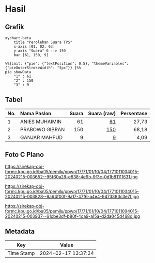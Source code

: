 # Hasil

## Grafik

```mermaid
xychart-beta
    title "Perolehan Suara TPS"
    x-axis [01, 02, 03]
    y-axis "Suara" 0 --> 150
    bar [61, 150, 9]
```

```mermaid
%%{init: {"pie": {"textPosition": 0.5}, "themeVariables": {"pieOuterStrokeWidth": "5px"}} }%%
pie showData
    "1" : 61
    "2" : 150
    "3" : 9
```

## Tabel

| No. | Nama Paslon    | Suara | Suara (raw) | Persentase |
|:--- |:-------------- | -----:| -----------:| ----------:|
| 1   | ANIES MUHAIMIN | 61    | [61][p-1]   | 27,73      |
| 2   | PRABOWO GIBRAN | 150   | [150][p-2]  | 68,18      |
| 3   | GANJAR MAHFUD  | 9     | [9][p-3]    | 4,09       |


[p-1]: https://github.com/gigit-pemilu/pemilu-2024-17-bengkulu/blob/main/pilpres/hitung-suara/sub/17-bengkulu/sub/71-kota-bengkulu/sub/01-selebar/sub/1004-bumi-ayu/sub/015-tps/sub/paslon-1.txt
[p-2]: https://github.com/gigit-pemilu/pemilu-2024-17-bengkulu/blob/main/pilpres/hitung-suara/sub/17-bengkulu/sub/71-kota-bengkulu/sub/01-selebar/sub/1004-bumi-ayu/sub/015-tps/sub/paslon-2.txt
[p-3]: https://github.com/gigit-pemilu/pemilu-2024-17-bengkulu/blob/main/pilpres/hitung-suara/sub/17-bengkulu/sub/71-kota-bengkulu/sub/01-selebar/sub/1004-bumi-ayu/sub/015-tps/sub/paslon-3.txt

## Foto C Plano

https://sirekap-obj-formc.kpu.go.id/ba05/pemilu/ppwp/17/71/01/10/04/1771011004015-20240215-003652--95f60a28-e838-4e9b-9f3c-0d1b81111631.jpg

https://sirekap-obj-formc.kpu.go.id/ba05/pemilu/ppwp/17/71/01/10/04/1771011004015-20240215-003828--8a64f00f-9a17-47f6-a4e4-9473383c3e7f.jpg

https://sirekap-obj-formc.kpu.go.id/ba05/pemilu/ppwp/17/71/01/10/04/1771011004015-20240215-003937--61cbe3df-b80f-4ca9-a15a-d2da045d468d.jpg


## Metadata

| Key        | Value               |
| ---------- | ------------------- |
| Time Stamp | 2024-02-17 13:37:34 |




